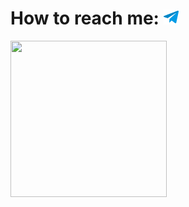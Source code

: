 # How to reach me: [![](./img/tg.png)](https://t.me/razrezglaz) 

<!--
**razrez/razrez** is a ✨ _special_ ✨ repository because its `README.md` (this file) appears on your GitHub profile.

Here are some ideas to get you started:

- 🔭 I’m currently working on ...
- 🌱 I’m currently learning ...
- 👯 I’m looking to collaborate on ...
- 🤔 I’m looking for help with ...
- 💬 Ask me about ...
- 📫 How to reach me: ...
- 😄 Pronouns: ...
- ⚡ Fun fact: ...
-->
<img src="https://github.com/razrez/razrez/assets/70781439/4220257f-c10c-4729-b2ad-4d4395fd1a89" width="250" height="250">
